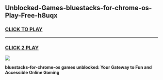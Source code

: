 
## Unblocked-Games-bluestacks-for-chrome-os-Play-Free-h8uqx
<h3>
<a href="https://premium76.site?title=bluestacks-for-chrome-os&ref=21A">CLICK TO PLAY</a></h3>
<hr>

<h3>
<a href="https://premium76.site?title=bluestacks-for-chrome-os&ref=21A">CLICK 2 PLAY</a>
  
</h3>

<a href="https://premium76.site?title=bluestacks-for-chrome-os&ref=21A"><img src="https://clearcache.store/games.png"></a>


**bluestacks-for-chrome-os games unblocked: Your Gateway to Fun and Accessible Online Gaming**
